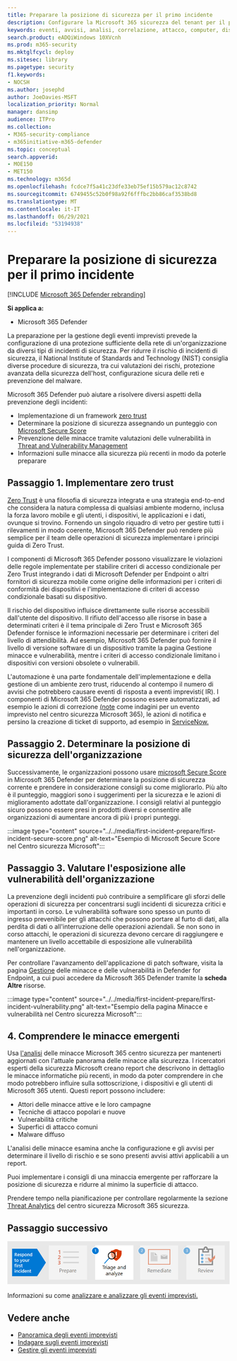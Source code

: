 ```yaml
---
title: Preparare la posizione di sicurezza per il primo incidente
description: Configurare la Microsoft 365 sicurezza del tenant per il primo incidente in Microsoft 365 Defender.
keywords: eventi, avvisi, analisi, correlazione, attacco, computer, dispositivi, utenti, identità, cassetta postale, posta elettronica, 365, Microsoft, M365
search.product: eADQiWindows 10XVcnh
ms.prod: m365-security
ms.mktglfcycl: deploy
ms.sitesec: library
ms.pagetype: security
f1.keywords:
- NOCSH
ms.author: josephd
author: JoeDavies-MSFT
localization_priority: Normal
manager: dansimp
audience: ITPro
ms.collection:
- M365-security-compliance
- m365initiative-m365-defender
ms.topic: conceptual
search.appverid:
- MOE150
- MET150
ms.technology: m365d
ms.openlocfilehash: fcdce7f5a41c23dfe33eb75ef15b579ac12c8742
ms.sourcegitcommit: 6749455c52b0f98a92f6fffbc2bb86caf3538bd8
ms.translationtype: MT
ms.contentlocale: it-IT
ms.lasthandoff: 06/29/2021
ms.locfileid: "53194938"
---
```

# <a name="prepare-your-security-posture-for-your-first-incident"></a>Preparare la posizione di sicurezza per il primo incidente

[!INCLUDE [Microsoft 365 Defender rebranding](../includes/microsoft-defender.md)]

**Si applica a:**
- Microsoft 365 Defender

La preparazione per la gestione degli eventi imprevisti prevede la configurazione di una protezione sufficiente della rete di un'organizzazione da diversi tipi di incidenti di sicurezza. Per ridurre il rischio di incidenti di sicurezza, il National Institute of Standards and Technology (NIST) consiglia diverse procedure di sicurezza, tra cui valutazioni dei rischi, protezione avanzata della sicurezza dell'host, configurazione sicura delle reti e prevenzione del malware. 

Microsoft 365 Defender può aiutare a risolvere diversi aspetti della prevenzione degli incidenti: 

- Implementazione di un framework [zero trust](/security/zero-trust/)
- Determinare la posizione di sicurezza assegnando un punteggio con [Microsoft Secure Score](microsoft-secure-score.md)
- Prevenzione delle minacce tramite valutazioni delle vulnerabilità in [Threat and Vulnerability Management](../defender-endpoint/next-gen-threat-and-vuln-mgt.md)
- Informazioni sulle minacce alla sicurezza più recenti in modo da poterle preparare

## <a name="step-1-implement-zero-trust"></a>Passaggio 1. Implementare zero trust

[Zero Trust](/security/zero-trust/) è una filosofia di sicurezza integrata e una strategia end-to-end che considera la natura complessa di qualsiasi ambiente moderno, inclusa la forza lavoro mobile e gli utenti, i dispositivi, le applicazioni e i dati, ovunque si trovino. Fornendo un singolo riquadro di vetro per gestire tutti i rilevamenti in modo coerente, Microsoft 365 Defender può [](/security/zero-trust/#guiding-principles-of-zero-trust) rendere più semplice per il team delle operazioni di sicurezza implementare i principi guida di Zero Trust. 

I componenti di Microsoft 365 Defender possono visualizzare le violazioni delle regole implementate per stabilire criteri di accesso condizionale per Zero Trust integrando i dati di Microsoft Defender per Endpoint o altri fornitori di sicurezza mobile come origine delle informazioni per i criteri di conformità dei dispositivi e l'implementazione di criteri di accesso condizionale basati su dispositivo. 

Il rischio del dispositivo influisce direttamente sulle risorse accessibili dall'utente del dispositivo. Il rifiuto dell'accesso alle risorse in base a determinati criteri è il tema principale di Zero Trust e Microsoft 365 Defender fornisce le informazioni necessarie per determinare i criteri del livello di attendibilità. Ad esempio, Microsoft 365 Defender può fornire il livello di versione software di un dispositivo tramite la pagina Gestione minacce e vulnerabilità, mentre i criteri di accesso condizionale limitano i dispositivi con versioni obsolete o vulnerabili.

L'automazione è una parte fondamentale dell'implementazione e della gestione di un ambiente zero trust, riducendo al contempo il numero di avvisi che potrebbero causare eventi di risposta a eventi imprevisti( IR). I componenti di Microsoft 365 Defender possono essere automatizzati, ad esempio le azioni di correzione [(note](m365d-autoir.md) come indagini per un evento imprevisto nel centro sicurezza Microsoft 365), le azioni di notifica e persino la creazione di ticket di supporto, ad esempio in [ServiceNow.](https://microsoft.service-now.com/sp/)

## <a name="step-2-determine-your-organizations-security-posture"></a>Passaggio 2. Determinare la posizione di sicurezza dell'organizzazione

Successivamente, le organizzazioni possono usare [microsoft Secure Score](microsoft-secure-score.md) in Microsoft 365 Defender per determinare la posizione di sicurezza corrente e prendere in considerazione consigli su come migliorarlo. Più alto è il punteggio, maggiori sono i suggerimenti per la sicurezza e le azioni di miglioramento adottate dall'organizzazione. I consigli relativi al punteggio sicuro possono essere presi in prodotti diversi e consentire alle organizzazioni di aumentare ancora di più i propri punteggi. 

:::image type="content" source="../../media/first-incident-prepare/first-incident-secure-score.png" alt-text="Esempio di Microsoft Secure Score nel Centro sicurezza Microsoft":::
 
## <a name="step-3-assess-your-organizations-vulnerability-exposure"></a>Passaggio 3. Valutare l'esposizione alle vulnerabilità dell'organizzazione

La prevenzione degli incidenti può contribuire a semplificare gli sforzi delle operazioni di sicurezza per concentrarsi sugli incidenti di sicurezza critici e importanti in corso. Le vulnerabilità software sono spesso un punto di ingresso prevenibile per gli attacchi che possono portare al furto di dati, alla perdita di dati o all'interruzione delle operazioni aziendali. Se non sono in corso attacchi, le operazioni di sicurezza [](../defender-endpoint/tvm-exposure-score.md) devono cercare di raggiungere e mantenere un livello accettabile di esposizione alle vulnerabilità nell'organizzazione.

Per controllare l'avanzamento dell'applicazione di patch software, visita la pagina [Gestione](../defender-endpoint/next-gen-threat-and-vuln-mgt.md) delle minacce e delle vulnerabilità in Defender for Endpoint, a cui puoi accedere da Microsoft 365 Defender tramite la **scheda Altre** risorse.

:::image type="content" source="../../media/first-incident-prepare/first-incident-vulnerability.png" alt-text="Esempio della pagina Minacce e vulnerabilità nel Centro sicurezza Microsoft"::: 
 
## <a name="4-understand-emerging-threats"></a>4. Comprendere le minacce emergenti

Usa [l'analisi](threat-analytics.md) delle minacce Microsoft 365 centro sicurezza per mantenerti aggiornati con l'attuale panorama delle minacce alla sicurezza. I ricercatori esperti della sicurezza Microsoft creano report che descrivono in dettaglio le minacce informatiche più recenti, in modo da poter comprendere in che modo potrebbero influire sulla sottoscrizione, i dispositivi e gli utenti di Microsoft 365 utenti. Questi report possono includere:

- Attori delle minacce attive e le loro campagne
- Tecniche di attacco popolari e nuove
- Vulnerabilità critiche
- Superfici di attacco comuni
- Malware diffuso

L'analisi delle minacce esamina anche la configurazione e gli avvisi per determinare il livello di rischio e se sono presenti avvisi attivi applicabili a un report.

Puoi implementare i consigli di una minaccia emergente per rafforzare la posizione di sicurezza e ridurre al minimo la superficie di attacco.

Prendere tempo nella pianificazione per controllare regolarmente la sezione [Threat Analytics](threat-analytics.md) del centro sicurezza Microsoft 365 sicurezza.

## <a name="next-step"></a>Passaggio successivo

[![Passaggio 1: informazioni su come analizzare e analizzare gli eventi imprevisti](../../media/first-incident-overview/first-incident-path-step1.png)](first-incident-analyze.md)

Informazioni su come [analizzare e analizzare gli eventi imprevisti.](first-incident-analyze.md)

## <a name="see-also"></a>Vedere anche

- [Panoramica degli eventi imprevisti](incidents-overview.md)
- [Indagare sugli eventi imprevisti](investigate-incidents.md)
- [Gestire gli eventi imprevisti](manage-incidents.md)
